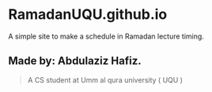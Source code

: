 # RamadanUQU.github.io
A simple site to make a schedule in Ramadan lecture timing.

## Made by: Abdulaziz Hafiz.
> A CS student at Umm al qura university ( UQU )
